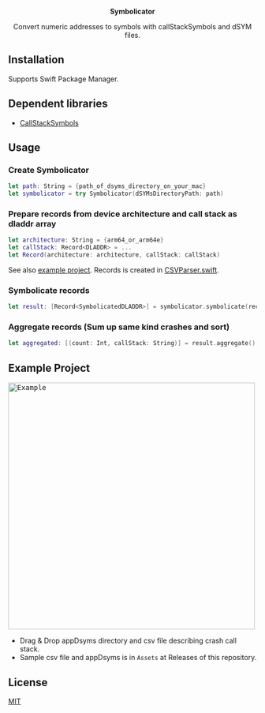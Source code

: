 <p align='center'><b>Symbolicator</b></p>
<p align='center'>Convert numeric addresses to symbols with callStackSymbols and dSYM files.</p>

## Installation

Supports Swift Package Manager.

## Dependent libraries

- [CallStackSymbols](https://github.com/naru-jpn/CallStackSymbols)

## Usage

### Create Symbolicator

```swift
let path: String = {path_of_dsyms_directory_on_your_mac}
let symbolicator = try Symbolicator(dSYMsDirectoryPath: path)
```

### Prepare records from device architecture and call stack as dladdr array

```swift
let architecture: String = {arm64_or_arm64e}
let callStack: Record<DLADDR> = ...
let Record(architecture: architecture, callStack: callStack)
```

See also [example project](https://github.com/naru-jpn/Symbolicator/tree/main/Example). Records is created in [CSVParser.swift](https://github.com/naru-jpn/Symbolicator/blob/main/Example/Example/CSV/CSVParser.swift).

### Symbolicate records

```swift
let result: [Record<SymbolicatedDLADDR>] = symbolicator.symbolicate(records: records)
```

### Aggregate records (Sum up same kind crashes and sort)

```swift
let aggregated: [(count: Int, callStack: String)] = result.aggregate()
```

## Example Project

<kbd><img width="500" alt="Example" src="https://user-images.githubusercontent.com/5572875/133911911-1ad7a087-910e-4ae1-ad72-65bfe2b81804.gif">
</kbd>

- Drag & Drop appDsyms directory and csv file describing crash call stack.
- Sample csv file and appDsyms is in `Assets` at Releases of this repository.

## License

[MIT](https://choosealicense.com/licenses/mit/)

